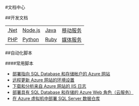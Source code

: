 <properties linkid="documentation-overview" urlDisplayName="Doc-Overview" pageTitle="文档概览" metaKeywords="Doc-Overview" description="" metaCanonical="" services="" documentationCenter="" title="" authors="" solutions="" manager="Tiffena" editor="Eric Chen" />
<tags ms.service=""
    ms.date="12/21/2014"
    wacn.date="04/11/2015"
    />

#文档中心


##开发文档

<table width="100%" border="0" cellspacing="0" cellpadding="0">
  <tr>
    <td><a href="/develop/net/">.Net</a></a></td>
    <td><a href="/develop/nodejs/">Node.js</a></a></td>
    <td><a href="/develop/java/">Java</a></a></td>
    <td><a href="/develop/mobile/ios/">移动服务</a></a></td>
  </tr>
  <tr>
    <td><a href="/develop/php/">PHP</a></a></td>
    <td><a href="/develop/python/">Python</a></a></td>
    <td><a href="/develop/ruby/">Ruby</a></a></td>
    <td><a href="/develop/media-services/">媒体服务</a></a></td>
  </tr>
</table>

##自动化脚本

####常用脚本
- [部署指向 SQL Database 和存储帐户的 Azure 网站](http://gallery.technet.microsoft.com/scriptcenter/Deploy-a-Windows-Azure-Web-790cacd2)
- [远程更新 Azure 网站的环境设置](http://gallery.technet.microsoft.com/scriptcenter/Remotely-Update-the-25375d03)
- [下载和分析来自 Azure 网站的 IIS 日志](http://gallery.technet.microsoft.com/scriptcenter/and-Parse-IIS-logs-from-a-9b85431b)
- [部署具有 SQL Database 和存储的 Azure Web 角色（云服务）](http://gallery.technet.microsoft.com/scriptcenter/Deploy-a-Windows-Azure-Web-81629e04)
- [在 Azure 虚拟机中部署 SQL Server 数据仓库](http://gallery.technet.microsoft.com/scriptcenter/Deploy-a-SQL-Server-Data-584e88d5)

<!--
##服务文档

<table width="100%" border="0" cellspacing="0" cellpadding="0">
  <tr>
    <th align="left" scope="col">计算</th>
    <th align="left" scope="col">数据服务</th>
    <th align="left" scope="col">应用服务</th>
    <th align="left" scope="col">网络服务</th>
  </tr>
  <tr>
    <td><a href="/documentation/services/virtual-machines/">虚拟机</a></td>
    <td><a href="/documentation/services/storage/">存储</a></td>
    <td><a href="/documentation/services/service-bus/">服务总线</a></td>
    <td><a href="/documentation/services/networking/">虚拟网络</a></td>
  </tr>
  <tr>
    <td><a href="/documentation/services/web-sites/">网站</a></td>
    <td><a href="/documentation/services/sql-databases/">SQL数据库</a></td>
    <td><a href="/documentation/services/identity/">Active Directory</a></td>
    <td><a href="/documentation/services/traffic-manager/">流量管理器</a></td>
  </tr>
  <tr>
    <td><a href="/documentation/services/cloud-services/">云服务</a></td>
    <td><a href="/documentation/services/hdinsight/">HDInsight</a></td>
    <td><a href="/documentation/services/scheduler/">计划程序</a></td>
    <td></td>
  </tr>
  <tr>
    <td><a href="/documentation/services/mobile-services/">移动服务</a></td>
    <td><a href="/documentation/services/backup/">备份</a></td>
    <td><a href="/documentation/services/cdn/">CDN</a></td>
    <td></td>
  </tr>
  <tr>
    <td></td>
    <td><a href="/documentation/services/site-recovery/">站点恢复</a></td>
    <td><a href="/documentation/services/media-services/">媒体服务</a></td>
    <td></td>
  </tr>
  <tr>
    <td></td>
    <td></td>
    <td><a href="/documentation/services/notification-hubs/">通知中心</a></td>
    <td></td>
  </tr>  
  <tr>
    <td></td>
    <td></td>
    <td><a href="/documentation/services/automation">自动化</a></td>
    <td></td>  
  </tr>
</table>
-->

